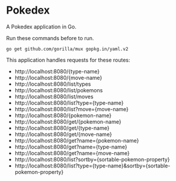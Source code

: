 # Pokedex

A Pokedex application in Go.

Run these commands before to run.
```
go get github.com/gorilla/mux gopkg.in/yaml.v2
```

This application handles requests for these routes:
- http://localhost:8080/{type-name}
- http://localhost:8080/{move-name}
- http://localhost:8080/list/types
- http://localhost:8080/list/pokemons
- http://localhost:8080/list/moves
- http://localhost:8080/list?type={type-name}
- http://localhost:8080/list?move={move-name}
- http://localhost:8080/{pokemon-name}
- http://localhost:8080/get/{pokemon-name}
- http://localhost:8080/get/{type-name}
- http://localhost:8080/get/{move-name}
- http://localhost:8080/get?name={pokemon-name}
- http://localhost:8080/get?name={type-name}
- http://localhost:8080/get?name={move-name}
- http://localhost:8080/list?sortby={sortable-pokemon-property}
- http://localhost:8080/list?type={type-name}&sortby={sortable-pokemon-property}

